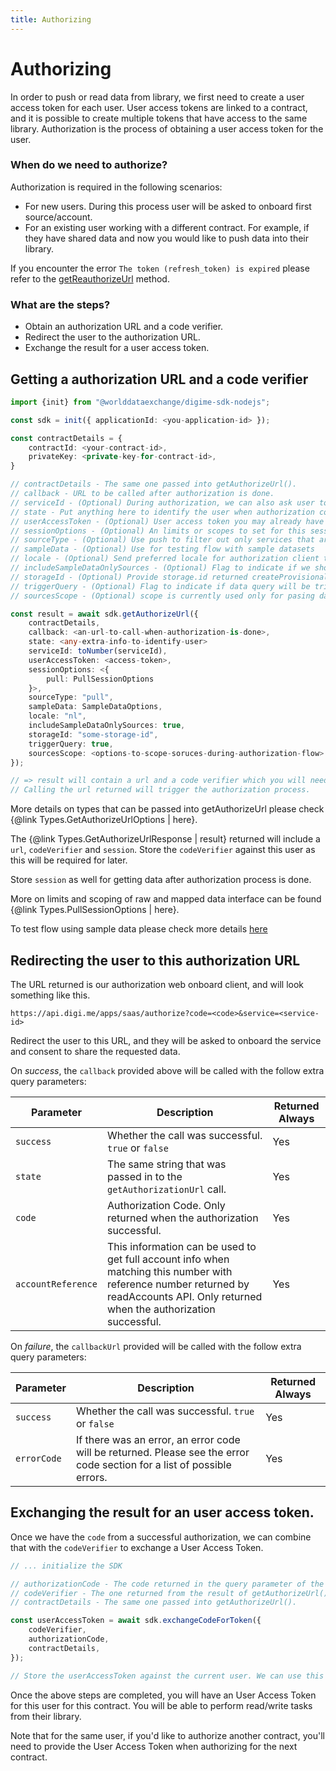 ```yaml
---
title: Authorizing
---
```


# Authorizing

In order to push or read data from library, we first need to create a user access token for each user.
User access tokens are linked to a contract, and it is possible to create multiple tokens that have access to the same library.
Authorization is the process of obtaining a user access token for the user.

### When do we need to authorize?

Authorization is required in the following scenarios:

- For new users. During this process user will be asked to onboard first source/account.
- For an existing user working with a different contract. For example, if they have shared data and now you would like to push data into their library.

If you encounter the error `The token (refresh_token) is expired` please refer to the [getReauthorizeUrl](reauthorizing.md) method.

### What are the steps?

- Obtain an authorization URL and a code verifier.
- Redirect the user to the authorization URL.
- Exchange the result for a user access token.

## Getting a authorization URL and a code verifier

```typescript
import {init} from "@worlddataexchange/digime-sdk-nodejs";

const sdk = init({ applicationId: <you-application-id> });

const contractDetails = {
    contractId: <your-contract-id>,
    privateKey: <private-key-for-contract-id>,
}

// contractDetails - The same one passed into getAuthorizeUrl().
// callback - URL to be called after authorization is done.
// serviceId - (Optional) During authorization, we can also ask user to onboard a service. ID can be found from querySources()
// state - Put anything here to identify the user when authorization completes. This will be passed back in the callback.
// userAccessToken - (Optional) User access token you may already have for this user from another contract.
// sessionOptions - (Optional) An limits or scopes to set for this session.
// sourceType - (Optional) Use push to filter out only services that are used for push to provider type. Default SourceType is set to pull.
// sampleData - (Optional) Use for testing flow with sample datasets
// locale - (Optional) Send preferred locale for authorization client to be used. Default is en.
// includeSampleDataOnlySources - (Optional) Flag to indicate if we should include sample data only sources. Default is false.
// storageId - (Optional) Provide storage.id returned createProvisionalStorage to connect this storage to created user
// triggerQuery - (Optional) Flag to indicate if data query will be triggered post service authorisation. Default is true. If this is set to false data for added service will not be returned. You may want to set to false when adding multiple services subsequently and only get data for all services when adding last service.
// sourcesScope - (Optional) scope is currently used only for pasing data type.

const result = await sdk.getAuthorizeUrl({
    contractDetails,
    callback: <an-url-to-call-when-authorization-is-done>,
    state: <any-extra-info-to-identify-user>
    serviceId: toNumber(serviceId),
    userAccessToken: <access-token>,
    sessionOptions: <{
        pull: PullSessionOptions
    }>,
    sourceType: "pull",
    sampleData: SampleDataOptions,
    locale: "nl",
    includeSampleDataOnlySources: true,
    storageId: "some-storage-id",
    triggerQuery: true,
    sourcesScope: <options-to-scope-soruces-during-authorization-flow>
});

// => result will contain a url and a code verifier which you will need for later.
// Calling the url returned will trigger the authorization process.
```

More details on types that can be passed into getAuthorizeUrl please check {@link Types.GetAuthorizeUrlOptions | here}.

The {@link Types.GetAuthorizeUrlResponse | result} returned will include a `url`, `codeVerifier` and `session`.
Store the `codeVerifier` against this user as this will be required for later.

Store `session` as well for getting data after authorization process is done.

More on limits and scoping of raw and mapped data interface can be found {@link Types.PullSessionOptions | here}.

To test flow using sample data please check more details [here](../sample-datasets.md)

## Redirecting the user to this authorization URL

The URL returned is our authorization web onboard client, and will look something like this.

```
https://api.digi.me/apps/saas/authorize?code=<code>&service=<service-id>
```

Redirect the user to this URL, and they will be asked to onboard the service and consent to share the requested data.

On _success_, the `callback` provided above will be called with the follow extra query parameters:

| Parameter          | Description                                                                                                                                                                          | Returned Always |
| ------------------ | ------------------------------------------------------------------------------------------------------------------------------------------------------------------------------------ | --------------- |
| `success`          | Whether the call was successful. `true` or `false`                                                                                                                                   | Yes             |
| `state`            | The same string that was passed in to the `getAuthorizationUrl` call.                                                                                                                | Yes             |
| `code`             | Authorization Code. Only returned when the authorization successful.                                                                                                                 | Yes             |
| `accountReference` | This information can be used to get full account info when matching this number with reference number returned by readAccounts API. Only returned when the authorization successful. | Yes             |

On _failure_, the `callbackUrl` provided will be called with the follow extra query parameters:

| Parameter   | Description                                                                                                             | Returned Always |
| ----------- | ----------------------------------------------------------------------------------------------------------------------- | --------------- |
| `success`   | Whether the call was successful. `true` or `false`                                                                      | Yes             |
| `errorCode` | If there was an error, an error code will be returned. Please see the error code section for a list of possible errors. | Yes             |

## Exchanging the result for an user access token.

Once we have the `code` from a successful authorization, we can combine that with the `codeVerifier` to exchange a User Access Token.

```typescript
// ... initialize the SDK

// authorizationCode - The code returned in the query parameter of the returned URL.
// codeVerifier - The one returned from the result of getAuthorizeUrl().
// contractDetails - The same one passed into getAuthorizeUrl().

const userAccessToken = await sdk.exchangeCodeForToken({
    codeVerifier,
    authorizationCode,
    contractDetails,
});

// Store the userAccessToken against the current user. We can use this for future reads.
```

Once the above steps are completed, you will have an User Access Token for this user for this contract. You will be able to perform read/write tasks from their library.

Note that for the same user, if you'd like to authorize another contract, you'll need to provide the User Access Token when authorizing for the next contract.
